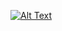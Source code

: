 [![Alt Text](https://img.youtube.com/vi/O1lXZlRY_As/0.jpg)](https://www.youtube.com/watch?v=O1lXZlRY_As)

